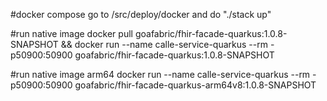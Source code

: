 #docker compose
go to /src/deploy/docker and do "./stack up"

#run native image
docker pull goafabric/fhir-facade-quarkus:1.0.8-SNAPSHOT && docker run --name calle-service-quarkus --rm -p50900:50900 goafabric/fhir-facade-quarkus:1.0.8-SNAPSHOT

#run native image arm64
docker run --name calle-service-quarkus --rm -p50900:50900 goafabric/fhir-facade-quarkus-arm64v8:1.0.8-SNAPSHOT

